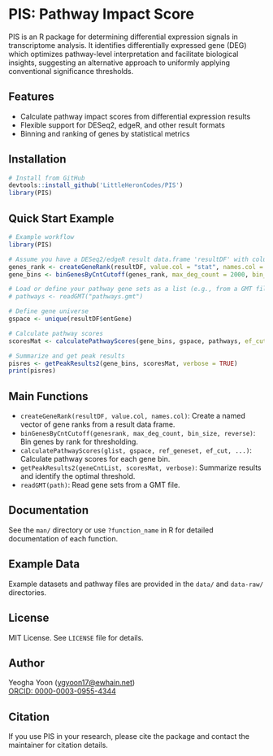 # PIS: Pathway Impact Score

PIS is an R package for determining differential expression signals in transcriptome analysis. It identifies differentially expressed gene (DEG) which optimizes pathway-level interpretation and facilitate biological insights, suggesting an alternative approach to uniformly applying conventional significance thresholds.

## Features
- Calculate pathway impact scores from differential expression results
- Flexible support for DESeq2, edgeR, and other result formats
- Binning and ranking of genes by statistical metrics

## Installation

```r
# Install from GitHub
devtools::install_github('LittleHeronCodes/PIS')
library(PIS)
```

## Quick Start Example

```r
# Example workflow
library(PIS)

# Assume you have a DESeq2/edgeR result data.frame 'resultDF' with columns 'stat' and 'entGene'
genes_rank <- createGeneRank(resultDF, value.col = "stat", names.col = "entGene")
gene_bins <- binGenesByCntCutoff(genes_rank, max_deg_count = 2000, bin_size = 10)

# Load or define your pathway gene sets as a list (e.g., from a GMT file)
# pathways <- readGMT("pathways.gmt")

# Define gene universe
gspace <- unique(resultDF$entGene)

# Calculate pathway scores
scoresMat <- calculatePathwayScores(gene_bins, gspace, pathways, ef_cut = 2)

# Summarize and get peak results
pisres <- getPeakResults2(gene_bins, scoresMat, verbose = TRUE)
print(pisres)
```

## Main Functions

- `createGeneRank(resultDF, value.col, names.col)`: Create a named vector of gene ranks from a result data frame.
- `binGenesByCntCutoff(genesrank, max_deg_count, bin_size, reverse)`: Bin genes by rank for thresholding.
- `calculatePathwayScores(glist, gspace, ref_geneset, ef_cut, ...)`: Calculate pathway scores for each gene bin.
- `getPeakResults2(geneCntList, scoresMat, verbose)`: Summarize results and identify the optimal threshold.
- `readGMT(path)`: Read gene sets from a GMT file.

## Documentation
See the `man/` directory or use `?function_name` in R for detailed documentation of each function.

## Example Data
Example datasets and pathway files are provided in the `data/` and `data-raw/` directories.

## License
MIT License. See `LICENSE` file for details.

## Author
Yeogha Yoon (<ygyoon17@ewhain.net>)  
[ORCID: 0000-0003-0955-4344](https://orcid.org/0000-0003-0955-4344)

## Citation
If you use PIS in your research, please cite the package and contact the maintainer for citation details.


